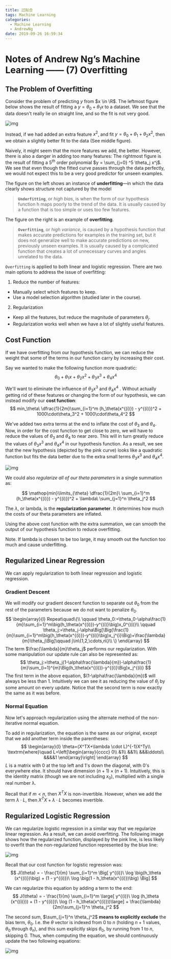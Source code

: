 ```yaml
---
title: 过拟合
tags: Machine Learning
categories:
  - Machine Learning
  - AndrewNg
date: 2019-09-26 16:59:34
---
```



# Notes of Andrew Ng’s Machine Learning —— (7) Overfitting

## The Problem of Overfitting

Consider the problem of predicting $y$ from $x \in \R$. The leftmost figure below shows the result of fitting a $y=\theta_0+\theta_1x$ to a dataset. We see that the data doesn't really lie on straight line, and so the fit is not very good.

![img](https://tva1.sinaimg.cn/large/006y8mN6ly1g7aopbltb1j30f0046dg2.jpg)

Instead, if we had added an extra feature $x^2$, and fit $y=\theta_0+\theta_1+\theta_2x^2$, then we obtain a slightly better fit to the data (See middle figure).

Naively, it might seem that the more features we add, the better. However, there is also a danger in adding too many features: The rightmost figure is the result of fitting a $5^{th}$ order polynomial $y = \sum_{j=0} ^5 \theta_j x^j$. We see that even though the fitted curve passes through the data perfectly, we would not expect this to be a very good predictor for unseen examples.

The figure on the left shows an instance of **underfitting**—in which the data clearly shows structure not captured by the model

> **`Underfitting`**, or *high bias*, is when the form of our hypothesis function h maps poorly to the trend of the data. It is usually caused by a function that is too simple or uses too few features.

The figure on the right is an example of **overfitting**.

> **`Overfitting`**, or *high variance*, is caused by a hypothesis function that makes accurate predictions for examples in the training set, but it does not generalize well to make accurate predictions on new, previously unseen examples. It is usually caused by a complicated function that creates a lot of unnecessary curves and angles unrelated to the data.

`Overfitting` is applied to both linear and logistic regression. There are two main options to address the issue of overfitting:

1) Reduce the number of features:

- Manually select which features to keep.
- Use a model selection algorithm (studied later in the course).

2) Regularization

- Keep all the features, but reduce the magnitude of parameters $\theta_j$.
- Regularization works well when we have a lot of slightly useful features.

## Cost Function

If we have overfitting from our hypothesis function, we can reduce the weight that some of the terms in our function carry by increasing their cost.

Say we wanted to make the following function more quadratic:
$$
\theta_0 + \theta_1x + \theta_2x^2 + \theta_3x^3 + \theta_4x^4
$$


We'll want to eliminate the influence of $\theta_3x^3$ and $\theta_4x^4$ . Without actually getting rid of these features or changing the form of our hypothesis, we can instead modify our **cost function**:
$$
min_\theta\ \dfrac{1}{2m}\sum_{i=1}^m (h_\theta(x^{(i)}) - y^{(i)})^2 + 1000\cdot\theta_3^2 + 1000\cdot\theta_4^2
$$


We've added two extra terms at the end to inflate the cost of $\theta_3$ and $\theta_4$. Now, in order for the cost function to get close to zero, we will have to reduce the values of $\theta_3$ and $\theta_4$ to near zero. This will in turn greatly reduce the values of $\theta_3x^3$ and $\theta_4x^4$ in our hypothesis function. As a result, we see that the new hypothesis (depicted by the pink curve) looks like a quadratic function but fits the data better due to the extra small terms $\theta_3x^3$ and $\theta_4x^4$.

![img](https://tva1.sinaimg.cn/large/006y8mN6ly1g7aq081c3hj30gh091wfl.jpg)

We could also *regularize all of our theta parameters* in a single summation as:

$$
\mathop{min}\limits_{\theta} \dfrac{1}{2m}\ \sum_{i=1}^m (h_\theta(x^{(i)}) - y^{(i)})^2 + \lambda\ \sum_{j=1}^n \theta_j^2
$$


The $\lambda$, or lambda, is the **regularization parameter**. It determines how much the costs of our theta parameters are inflated.

Using the above cost function with the extra summation, we can smooth the output of our hypothesis function to reduce overfitting.

Note. If lambda is chosen to be too large, it may smooth out the function too much and cause underfitting.

## Regularized Linear Regression

We can apply regularization to both linear regression and logistic regression. 

### Gradient Descent

We will modify our gradient descent function to separate out $\theta_0$ from the rest of the parameters because we do not want to penalize $\theta_0$.
$$
\begin{array}{l}
Repeat\quad\{\\
\qquad \theta_0:=\theta_0-\alpha\frac{1}{m}\sum_{i=1}^m\big(h_\theta(x^{(i)})-y^{(i)}\big)x_0^{(i)}\\
\qquad \theta_j:=\theta_j-\alpha\Big[\Big(\frac{1}{m}\sum_{i=1}^m\big(h_\theta(x^{(i)})-y^{(i)}\big)x_j^{i}\Big)+\frac{\lambda}{m}\theta_j\Big]\qquad j\in\{1,2,\cdots,n\}\\
\}
\end{array}
$$
The term $\frac{\lambda}{m}\theta_j$ performs our regularization. With some manipulation our update rule can also be represented as:
$$
\theta_j:=\theta_j(1-\alpha\frac{\lambda}{m})-\alpha\frac{1}{m}\sum_{i=1}^{m}\Big(h_\theta(x^{(i)})-y^{(i)}\Big)x_j^{(i)}
$$
The first term in the above equation, $(1-\alpha\frac{\lambda}{m})$ will always be less than $1$. Intuitively we can see it as reducing the value of $\theta_j$ by some amount on every update. Notice that the second term is now exactly the same as it was before.

### Normal Equation

Now let's approach regularization using the alternate method of the non-iterative normal equation.

To add in regularization, the equation is the same as our original, except that we add another term inside the parentheses:
$$
\begin{array}{l}
\theta=(X^TX+\lambda \cdot L)^{-1}X^Ty\\
\textrm{where}\quad L=\left[\begin{array}{cccc}
0\\
&1\\
&&1\\
&&&\ddots\\
&&&&1
\end{array}\right]
\end{array}
$$
$L$ is a matrix with $0$ at the top left and $1$'s down the diagonal, with $0$'s everywhere else. It should have dimension $(n+1)×(n+1)$. Intuitively, this is the identity matrix (though we are not including $x_0$), multiplied with a single real number λ.

Recall that if $m<n$, then $X^TX$ is non-invertible. However, when we add the term $\lambda\cdot L$, then $X^TX+\lambda\cdot L$ becomes invertible.

## Regularized Logistic Regression

We can regularize logistic regression in a similar way that we regularize linear regression. As a result, we can avoid overfitting. The following image shows how the regularized function, displayed by the pink line, is less likely to overfit than the non-regularized function represented by the blue line:

![img](https://tva1.sinaimg.cn/large/006y8mN6ly1g7axj9vr5xj30do07edh2.jpg)

Recall that our cost function for logistic regression was:
$$
J(\theta) = - \frac{1}{m} \sum_{i=1}^m \Big[ y^{(i)}\ \log \big(h_\theta (x^{(i)})\big) + (1 - y^{(i)})\ \log \big(1 - h_\theta(x^{(i)})\big) \Big]
$$


We can regularize this equation by adding a term to the end:
$$
J(\theta) = - \frac{1}{m} \sum_{i=1}^m \large[ y^{(i)}\ \log (h_\theta (x^{(i)})) + (1 - y^{(i)})\ \log (1 - h_\theta(x^{(i)}))\large] + \frac{\lambda}{2m}\sum_{j=1}^n \theta_j^2
$$


The second sum, $\sum_{j=1}^n \theta_j^2$ **means to explicitly exclude** the bias term, $\theta_0$. I.e. the $\theta$ vector is indexed from $0$ to $n$ (holding $n+1$ values, $\theta_0$ through $\theta_n$), and this sum explicitly skips $\theta_0$, by running from $1$ to $n$, skipping $0$. Thus, when computing the equation, we should continuously update the two following equations:

![img](https://tva1.sinaimg.cn/large/006y8mN6ly1g7axue4ykpj30de06h75k.jpg)

